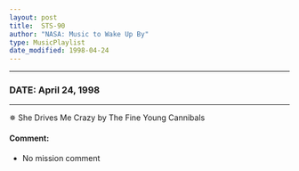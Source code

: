 ```yaml
---
layout: post
title:  STS-90
author: "NASA: Music to Wake Up By"
type: MusicPlaylist
date_modified: 1998-04-24
---
```


----
### DATE: April 24, 1998
----
✵ She Drives Me Crazy by The Fine Young Cannibals

#### Comment:
* No mission comment
